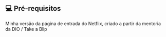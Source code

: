 ## 💻 Pré-requisitos

Minha versão da página de entrada do Netflix, criado a partir da mentoria  da DIO / Take a Blip

